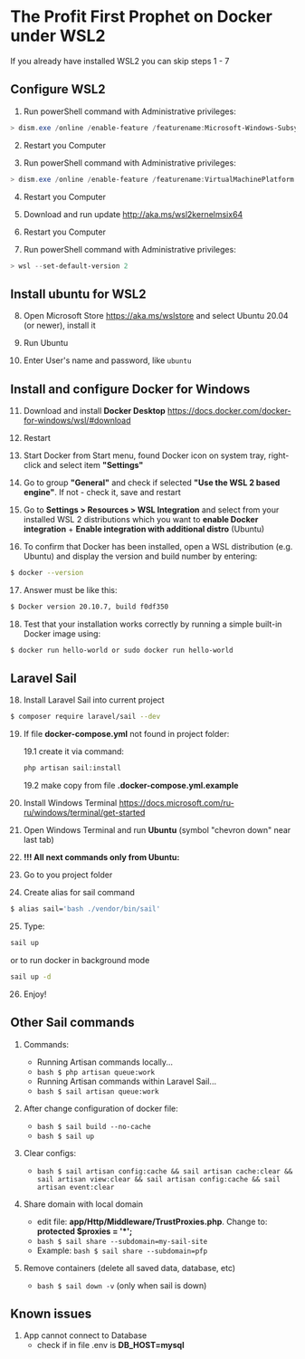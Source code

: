 # The Profit First Prophet on Docker under WSL2

If you already have installed WSL2 you can skip steps 1 - 7

## Configure WSL2

1. Run powerShell command with Administrative privileges:

```powershell 
> dism.exe /online /enable-feature /featurename:Microsoft-Windows-Subsystem-Linux /all /norestart
```

2. Restart you Computer

3. Run powerShell command with Administrative privileges:

```powershell
> dism.exe /online /enable-feature /featurename:VirtualMachinePlatform /all /norestart
```

4. Restart you Computer

5. Download and run update http://aka.ms/wsl2kernelmsix64

6. Restart you Computer

7. Run powerShell command with Administrative privileges:

```powershell
> wsl --set-default-version 2
```

## Install ubuntu for WSL2

8. Open Microsoft Store https://aka.ms/wslstore and select Ubuntu 20.04 (or newer), install it

9. Run Ubuntu

10. Enter User's name and password, like `ubuntu`

## Install and configure Docker for Windows

11. Download and install **Docker Desktop** https://docs.docker.com/docker-for-windows/wsl/#download

12. Restart

13. Start Docker from Start menu, found Docker icon on system tray, right-click and select item **"Settings"**

14. Go to group **"General"** and check if selected **"Use the WSL 2 based engine"**. If not - check it, save and
    restart

15. Go to **Settings > Resources > WSL Integration** and select from your installed WSL 2 distributions which you want
    to **enable Docker integration** + **Enable integration with additional distro** (Ubuntu)

16. To confirm that Docker has been installed, open a WSL distribution (e.g. Ubuntu) and display the version and build
    number by entering:

```bash    
$ docker --version
```

17. Answer must be like this:

```bash    
$ Docker version 20.10.7, build f0df350
```

18. Test that your installation works correctly by running a simple built-in Docker image using:

```bash    
$ docker run hello-world or sudo docker run hello-world
```    

## Laravel Sail

18. Install Laravel Sail into current project

```bash
$ composer require laravel/sail --dev
```

19. If file **docker-compose.yml** not found in project folder:

    19.1 create it via command:
    ```bash
    php artisan sail:install
    ```

    19.2 make copy from file **.docker-compose.yml.example**

20. Install Windows Terminal https://docs.microsoft.com/ru-ru/windows/terminal/get-started

21. Open Windows Terminal and run **Ubuntu** (symbol "chevron down" near last tab)

22. **!!! All next commands only from Ubuntu:**

23. Go to you project folder

24. Create alias for sail command

```bash 
$ alias sail='bash ./vendor/bin/sail'
```

25. Type:

```bash
sail up
```
or to run docker in background mode

```bash
sail up -d
```

26. Enjoy!

## Other Sail commands

1. Commands:
    - Running Artisan commands locally...
    - ```bash $ php artisan queue:work ```
    - Running Artisan commands within Laravel Sail...
    - ```bash $ sail artisan queue:work```

2. After change configuration of docker file:
    - ```bash $ sail build --no-cache```
    - ```bash $ sail up```

3. Clear configs:
    - ```bash $ sail artisan config:cache && sail artisan cache:clear && sail artisan view:clear && sail artisan config:cache && sail artisan event:clear```

4. Share domain with local domain
    - edit file: **app/Http/Middleware/TrustProxies.php**. Change to: **protected $proxies = '\*';**
    - ```bash $ sail share --subdomain=my-sail-site```
    - Example: ```bash $ sail share --subdomain=pfp```

5. Remove containers (delete all saved data, database, etc)
    - ```bash $ sail down -v``` (only when sail is down)

## Known issues

1. App cannot connect to Database
    - check if in file .env is **DB_HOST=mysql**
